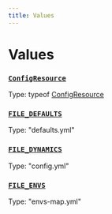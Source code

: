 ```yaml
---
title: Values
---
```

# Values 

### [`ConfigResource`](https://github.com/dxos/dxos/blob/ce1e5d079/packages/sdk/config/src/config.ts#L119)
Type: typeof [ConfigResource](/api/@dxos/config/values#ConfigResource)



### [`FILE_DEFAULTS`](https://github.com/dxos/dxos/blob/ce1e5d079/packages/sdk/config/src/types.ts#L7)
Type: "defaults.yml"



### [`FILE_DYNAMICS`](https://github.com/dxos/dxos/blob/ce1e5d079/packages/sdk/config/src/types.ts#L9)
Type: "config.yml"



### [`FILE_ENVS`](https://github.com/dxos/dxos/blob/ce1e5d079/packages/sdk/config/src/types.ts#L8)
Type: "envs-map.yml"



